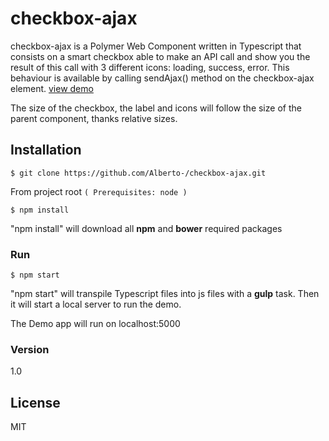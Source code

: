 # checkbox-ajax

checkbox-ajax is a Polymer Web Component written in Typescript that consists on a smart checkbox able to make an API call and show you the result of this call with 3 different icons: loading, success, error. This behaviour is available by calling sendAjax() method on the checkbox-ajax element. [view demo]

The size of the checkbox, the label and icons will follow the size of the parent component, thanks relative sizes.


## Installation

```
$ git clone https://github.com/Alberto-/checkbox-ajax.git
```

From project root `(
Prerequisites: node
)`


```
$ npm install
```
"npm install" will download all **npm** and **bower** required packages


### Run

```
$ npm start
```

"npm start" will  transpile Typescript files into js files with a **gulp** task.
Then it will start a local server to run the demo.

The Demo app will run on localhost:5000

### Version
1.0 

## License

MIT 


[view demo]: <http://apiras.rhcloud.com/polymer/checkbox-ajax>